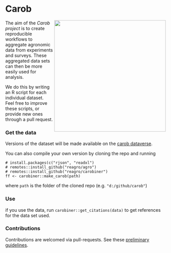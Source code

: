 # Carob

<img align="right" width="350" height="350" src="https://github.com/reagro/carob/raw/master/img/carob.png">

The aim of the *Carob project* is to create reproducible workflows to aggregate agronomic data from experiments and surveys. These aggregated data sets can then be more easily used for analysis.

We do this by writing an R script for each individual dataset. Feel free to improve these scripts, or provide new ones through a pull request. 



### Get the data

Versions of the dataset will be made available on the [carob dataverse](https://dataverse.harvard.edu/dataverse/carob/).

You can also compile your own version by cloning the repo and running 

```
# install.packages(c("rjson", "readxl")
# remotes::install_github("reagro/agro")
# remotes::install_github("reagro/carobiner")
ff <- carobiner::make_carob(path)
```

where `path` is the folder of the cloned repo (e.g. `"d:/github/carob"`)

### Use

if you use the data, run `carobiner::get_citations(data)` to get references for the data set used. 

### Contributions 

Contributions are welcomed via pull-requests. See these [preliminary guidelines](https://github.com/reagro/carob/wiki/Guidelines).
